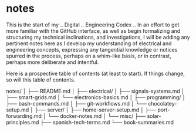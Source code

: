 # notes
This is the start of my .. Digital .. Engineering Codex ..
In an effort to get more familiar with the GitHub interface, 
as well as begin formalizing and structuring my technical inclinations, and investigations,
I will be adding any pertinent notes here 
as I develop my understanding of electrical and engineering concepts, 
expressing any tangential knowledge or notices spurred in the process,
perhaps on a whim-like basis, or in contrast, perhaps more deliberate and intentful. 

Here is a prospective table of contents (at least to start). 
If things change, so will this table of contents.

notes/
│
├── README.md
│
├── electrical/
│   ├── signals-systems.md
│   ├── smart-grids.md
│   └── electronics-basics.md
│
├── programming/
│   ├── bash-commands.md
│   ├── git-workflows.md
│   └── chocolatey-setup.md
│
├── server/
│   ├── home-server-setup.md
│   ├── port-forwarding.md
│   └── docker-notes.md
│
└── misc/
    ├── solar-principles.md
    ├── spanish-tech-terms.md
    └── book-summaries.md
